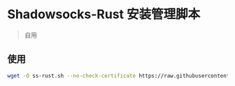 # Shadowsocks-Rust 安装管理脚本
> 自用
## 使用

```bash
wget -O ss-rust.sh --no-check-certificate https://raw.githubusercontent.com/1235467/tw-config/master/ss-rust.sh && chmod +x ss-rust.sh && ./ss-rust.sh
```

